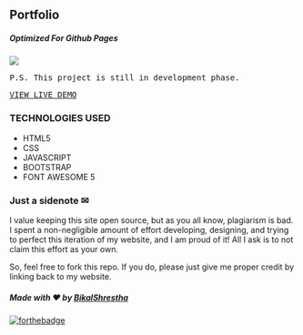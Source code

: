 ## Portfolio

##### Optimized For Github Pages

<img src="https://github.com/bikal3/Portfolio/blob/master/screenshots/1.png?raw=false">

<pre>P.S. This project is still in development phase.</pre>
<pre><a href="https://bikal3.github.io/resume/">VIEW LIVE DEMO</a></pre>

### TECHNOLOGIES USED

- HTML5
- CSS
- JAVASCRIPT
- BOOTSTRAP
- FONT AWESOME 5

### Just a sidenote ✉

I value keeping this site open source, but as you all know, plagiarism is bad. I spent a non-negligible amount of effort developing, designing, and trying to perfect this iteration of my website, and I am proud of it! All I ask is to not claim this effort as your own.

So, feel free to fork this repo. If you do, please just give me proper credit by linking back to my website.

##### Made with ❤ by <a href="https://github.com/bikal3">BikalShrestha</a>

[![forthebadge](https://forthebadge.com/images/badges/built-with-love.svg)](https://github.com/bikal3)
